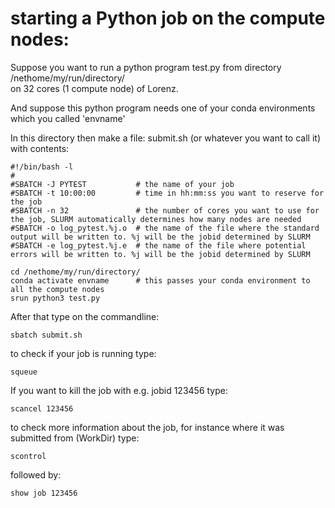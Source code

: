 # starting a Python job on the compute nodes:

Suppose you want to run a python program test.py from directory /nethome/my/run/directory/
\
on 32 cores (1 compute node) of Lorenz. 

And suppose this python program needs one of your conda environments which you called 'envname'

In this directory then make a file:  submit.sh (or whatever you want to call it) with contents:

    #!/bin/bash -l
    #
    #SBATCH -J PYTEST           # the name of your job   
    #SBATCH -t 10:00:00         # time in hh:mm:ss you want to reserve for the job
    #SBATCH -n 32               # the number of cores you want to use for the job, SLURM automatically determines how many nodes are needed
    #SBATCH -o log_pytest.%j.o  # the name of the file where the standard output will be written to. %j will be the jobid determined by SLURM
    #SBATCH -e log_pytest.%j.e  # the name of the file where potential errors will be written to. %j will be the jobid determined by SLURM
 
    cd /nethome/my/run/directory/
    conda activate envname      # this passes your conda environment to all the compute nodes
    srun python3 test.py
     
After that type on the commandline:

    sbatch submit.sh

to check if your job is running type:

    squeue

If you want to kill the job with e.g. jobid 123456 type:

    scancel 123456

to check more information about the job, for instance where it was submitted from (WorkDir) type:

    scontrol

followed by:

    show job 123456   
